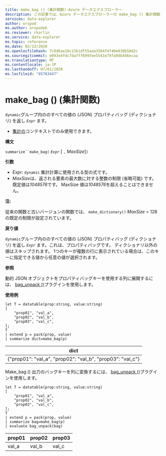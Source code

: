 ```yaml
---
title: make_bag () (集計関数)-Azure データエクスプローラー
description: この記事では、Azure データエクスプローラーの make_bag () 集計関数について説明します。
services: data-explorer
author: orspod
ms.author: orspodek
ms.reviewer: rkarlin
ms.service: data-explorer
ms.topic: reference
ms.date: 02/13/2020
ms.openlocfilehash: 7c0d6ae10c21b1df55aaa3584f4f40e830b58d2c
ms.sourcegitcommit: e093e4fdc7dafff6997ee5541e79fa9db446ecaa
ms.translationtype: MT
ms.contentlocale: ja-JP
ms.lasthandoff: 07/01/2020
ms.locfileid: "85763447"
---
```

# <a name="make_bag-aggregation-function"></a>make_bag () (集計関数)

`dynamic`グループ内ののすべての値の (JSON) プロパティバッグ (ディクショナリ) を返し *`Expr`* ます。

* [集計の](summarizeoperator.md)コンテキストでのみ使用できます。

**構文**

`summarize``make_bag(` *`Expr`* [ `,` *MaxSize*]`)`

**引数**

* *Expr*: `dynamic` 集計計算に使用される型の式です。
* *MaxSize*は、返される要素の最大数に対する整数の制限 (省略可能) です。 既定値は*1048576*です。 MaxSize 値は*1048576*を超えることはできません。

**注:**

従来の関数と古いバージョンの関数では、 `make_dictionary()` *MaxSize* = 128 の既定の制限が設定されています。

**戻り値**

`dynamic`グループ内ののすべての値の (JSON) プロパティバッグ (ディクショナリ) を返し *`Expr`* ます。これは、プロパティバッグです。
ディクショナリ以外の値はスキップされます。
1つのキーが複数の行に表示されている場合は、このキーに指定できる値から任意の値が選択されます。

**参照**

動的 JSON オブジェクトをプロパティバッグキーを使用する列に展開するには、 [bag_unpack ()](bag-unpackplugin.md)プラグインを使用します。 

**使用例**

```kusto
let T = datatable(prop:string, value:string)
[
    "prop01", "val_a",
    "prop02", "val_b",
    "prop03", "val_c",
];
T
| extend p = pack(prop, value)
| summarize dict=make_bag(p)

```

|dict|
|----|
|{"prop01": "val_a", "prop02": "val_b", "prop03": "val_c"} |

Make_bag () 出力のバッグキーを列に変換するには、 [bag_unpack ()](bag-unpackplugin.md)プラグインを使用します。 

```kusto
let T = datatable(prop:string, value:string)
[
    "prop01", "val_a",
    "prop02", "val_b",
    "prop03", "val_c",
];
T
| extend p = pack(prop, value)
| summarize bag=make_bag(p)
| evaluate bag_unpack(bag) 

```

|prop01|prop02|prop03|
|---|---|---|
|val_a|val_b|val_c|
